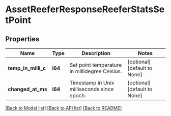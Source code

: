# AssetReeferResponseReeferStatsSetPoint

## Properties
Name | Type | Description | Notes
------------ | ------------- | ------------- | -------------
**temp_in_milli_c** | **i64** | Set point temperature in millidegree Celsius. | [optional] [default to None]
**changed_at_ms** | **i64** | Timestamp in Unix milliseconds since epoch. | [optional] [default to None]

[[Back to Model list]](../README.md#documentation-for-models) [[Back to API list]](../README.md#documentation-for-api-endpoints) [[Back to README]](../README.md)


